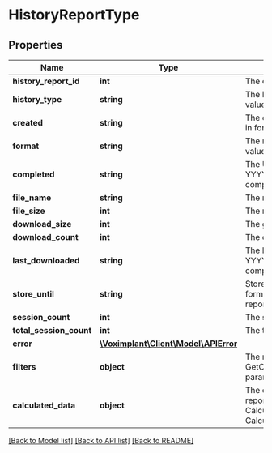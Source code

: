 # HistoryReportType

## Properties
Name | Type | Description | Notes
------------ | ------------- | ------------- | -------------
**history_report_id** | **int** | The call history report ID. | 
**history_type** | **string** | The history report type. The following values are possible: calls, transactions | 
**created** | **string** | The creation time in the UTC timezone in format: YYYY-MM-DD HH:mm:SS | 
**format** | **string** | The report format type. The following values are possible: csv | [optional] 
**completed** | **string** | The UTC completion time in format: YYYY-MM-DD HH:mm:SS. The report is completed if the field exists. | [optional] 
**file_name** | **string** | The report file name. | [optional] 
**file_size** | **int** | The report file size. | [optional] 
**download_size** | **int** | The gzipped report size to download. | [optional] 
**download_count** | **int** | The download attempt count. | [optional] 
**last_downloaded** | **string** | The last download UTC time in format: YYYY-MM-DD HH:mm:SS. The report is completed if the field exists. | [optional] 
**store_until** | **string** | Store the report until the UTC time in format: YYYY-MM-DD HH:mm:SS. The report is completed if the field exists. | [optional] 
**session_count** | **int** | The session count in the report. | [optional] 
**total_session_count** | **int** | The total found filtered session count. | [optional] 
**error** | [**\Voximplant\Client\Model\APIError**](APIError.md) |  | [optional] 
**filters** | **object** | The report order filters (the saved GetCallHistory, GetTransactionHistory parameters). | [optional] 
**calculated_data** | **object** | The calculated report data (the specific report data, see CalculatedCallHistoryDataType, CalculatedTransactionHistoryDataType). | [optional] 

[[Back to Model list]](../README.md#documentation-for-models) [[Back to API list]](../README.md#documentation-for-api-endpoints) [[Back to README]](../README.md)


